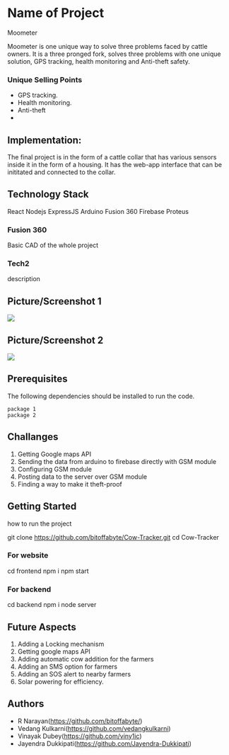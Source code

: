 # Name of Project
Moometer

Moometer is one unique way to solve three problems faced by cattle owners. It is a three pronged fork, solves three problems with one unique solution, GPS tracking, health monitoring and Anti-theft safety.

### Unique Selling Points

* GPS tracking.
* Health monitoring.    
* Anti-theft
* 


## Implementation: 

The final project is in the form of a cattle collar that has various sensors inside it in the form of a housing. It has the web-app interface that can be inititated and connected to the collar.

## Technology Stack  
React Nodejs ExpressJS Arduino Fusion 360 Firebase Proteus
### Fusion 360

Basic CAD of the whole project

### Tech2

description

## Picture/Screenshot 1
<img src="source">

## Picture/Screenshot 2
<img src="source" >
  

## Prerequisites

The following dependencies should be installed to run the code. 

```
package 1
package 2
```

## Challanges

1. Getting Google maps API 
2. Sending the data from arduino to firebase directly with GSM module
3. Configuring GSM module
4. Posting data to the server over GSM module
5. Finding a way to make it theft-proof

## Getting Started


how to run the project

git clone https://github.com/bitoffabyte/Cow-Tracker.git
cd Cow-Tracker

### For website

cd frontend npm i
npm start


### For backend

cd backend
npm i
node server

## Future Aspects
1. Adding a Locking mechanism 
2. Getting google maps API 
3. Adding automatic cow addition for the farmers 
4. Adding an SMS option for farmers 
5. Adding an SOS alert to nearby farmers
6. Solar powering for efficiency.

## Authors
* R Narayan(https://github.com/bitoffabyte/) 
* Vedang Kulkarni(https://github.com/vedangkulkarni)
* Vinayak Dubey(https://github.com/viny1ic)
* Jayendra Dukkipati(https://github.com/Jayendra-Dukkipati)
 
